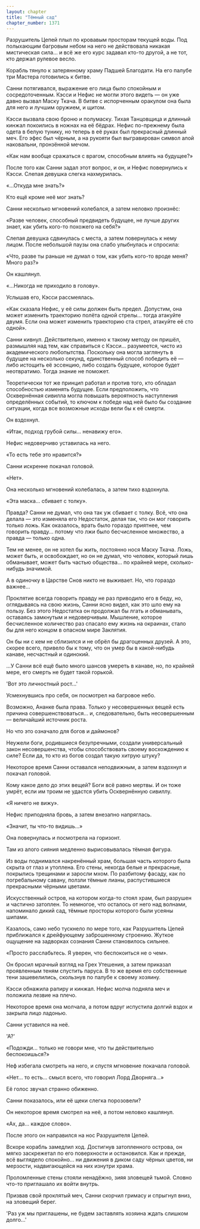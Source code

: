 ```yaml
---
layout: chapter
title: "Тёмный сад"
chapter_number: 1371
---
```




Разрушитель Цепей плыл по кровавым просторам текущей воды. Под полыхающим багровым небом на него не действовала никакая мистическая сила... и всё же его курс задавал кто-то другой, а не тот, кто держал рулевое весло.

Корабль тянуло к затерянному храму Падшей Благодати. На его палубе три Мастера готовились к битве.

Санни потягивался, выражение его лица было спокойным и сосредоточенным. Кэсси и Нефис не могли этого видеть — он уже давно вызвал Маску Ткача. В битве с испорченным оракулом она была для него и лучшим оружием, и щитом.

Кэсси вызвала свою броню и полумаску. Тихая Танцовщица и длинный кинжал покоились в ножнах на её бёдрах. Нефис по-прежнему была одета в белую тунику, но теперь в её руках был прекрасный длинный меч. Его эфес был чёрным, а на рукояти был выгравирован символ алой наковальни, пронзённой мечом.

«Как нам вообще сражаться с врагом, способным влиять на будущее?»

После того как Санни задал этот вопрос, и он, и Нефис повернулись к Кэсси. Слепая девушка слегка нахмурилась.

«...Откуда мне знать?»

Кто ещё кроме неё мог знать?

Санни несколько мгновений колебался, а затем неловко произнёс:

«Разве человек, способный предвидеть будущее, не лучше других знает, как убить кого-то похожего на себя?»

Слепая девушка сдвинулась с места, а затем повернулась к нему лицом. После небольшой паузы она слабо улыбнулась и спросила:

«Что, разве ты раньше не думал о том, как убить кого-то вроде меня? Много раз?»

Он кашлянул.

«...Никогда не приходило в голову».

Услышав его, Кэсси рассмеялась.

«Как сказала Нефис, у её силы должен быть предел. Допустим, она может изменить траекторию полёта одной стрелы... тогда атакуйте двумя. Если она может изменить траекторию ста стрел, атакуйте её сто одной».

Санни кивнул. Действительно, именно к такому методу он пришёл, размышляя над тем, как справиться с Кэсси... разумеется, чисто из академического любопытства. Поскольку она могла заглянуть в будущее на несколько секунд, единственный способ победить её — либо истощить её эссенцию, либо создать будущее, которое будет неотвратимо. Тогда знание не поможет.

Теоретически тот же принцип работал и против того, кто обладал способностью изменять будущее. Если предположить, что Осквернённая сивилла могла повышать вероятность наступления определённых событий, то ключом к победе над ней было бы создание ситуации, когда все возможные исходы вели бы к её смерти.

Он вздохнул.

«Итак, подход грубой силы... ненавижу его».

Нефис недоверчиво уставилась на него.

«То есть тебе это нравится?»

Санни искренне покачал головой.

«Нет».

Она несколько мгновений колебалась, а затем тихо вздохнула.

«Эта маска... сбивает с толку».

Правда? Санни не думал, что она так уж сбивает с толку. Всё, что она делала — это изменяла его Недостаток, делая так, что он мог говорить только ложь. Как оказалось, врать было гораздо приятнее, чем говорить правду... потому что лжи было бесчисленное множество, а правда — только одна.

Тем не менее, он не хотел бы жить, постоянно нося Маску Ткача. Ложь, может быть, и освобождает, но он не думал, что человек, который лишь обманывает, может быть частью общества... по крайней мере, сколько-нибудь значимой.

А в одиночку в Царстве Снов никто не выживает. Но, что гораздо важнее...

Проклятие всегда говорить правду не раз приводило его в беду, но, оглядываясь на свою жизнь, Санни ясно видел, как это шло ему на пользу. Без этого Недостатка он продолжал бы лгать и обманывать, оставаясь замкнутым и недоверчивым. Мышление, которое бесчисленное количество раз спасало ему жизнь на окраинах, стало бы для него концом в опасном мире Заклятия.

Он бы ни с кем не сблизился и не обрёл бы драгоценных друзей. А это, скорее всего, привело бы к тому, что он умер бы в какой-нибудь канаве, несчастный и одинокий.

...У Санни всё ещё было много шансов умереть в канаве, но, по крайней мере, его смерть не будет такой горькой.

'Вот это личностный рост...'

Усмехнувшись про себя, он посмотрел на багровое небо.

Возможно, Ананке была права. Только у несовершенных вещей есть причина совершенствоваться... и, следовательно, быть несовершенным — величайший источник роста.

Но что это означало для богов и даймонов?

Неужели боги, родившиеся безупречными, создали универсальный закон несовершенства, чтобы способствовать своему восхождению к силе? Если да, то кто из богов создал такую хитрую штуку?

Некоторое время Санни оставался неподвижным, а затем вздохнул и покачал головой.

Кому какое дело до этих вещей? Боги всё равно мертвы. И он тоже умрёт, если им троим не удастся убить Осквернённую сивиллу.

«Я ничего не вижу».

Нефис приподняла бровь, а затем внезапно напряглась.

«Значит, ты что-то видишь...»

Она повернулась и посмотрела на горизонт.

Там из алого сияния медленно вырисовывалась тёмная фигура.

Из воды поднимался накренённый храм, большая часть которого была скрыта от глаз и утоплена. Его стены, некогда белые и прекрасные, покрылись трещинами и заросли мхом. По разбитому фасаду, как по погребальному савану, ползли тёмные лианы, распустившиеся прекрасными чёрными цветами.

Искусственный остров, на котором когда-то стоял храм, был разрушен и частично затоплен. То немногое, что осталось от него над волнами, напоминало дикий сад, тёмные просторы которого были усеяны шипами.

Казалось, само небо тускнело по мере того, как Разрушитель Цепей приближался к дрейфующему заброшенному строению. Жуткое ощущение на задворках сознания Санни становилось сильнее.

«Просто расслабьтесь. Я уверен, что беспокоиться не о чем».

Он бросил мрачный взгляд на Грех Утешения, а затем приказал проявленным теням спустить паруса. В то же время его собственные тени зашевелились, скользнув по палубе к своему хозяину.

Кэсси обнажила рапиру и кинжал. Нефис молча подняла меч и положила лезвие на плечо.

Некоторое время она молчала, а потом вдруг испустила долгий вздох и закрыла лицо ладонью.

Санни уставился на неё.

'А?'

«Подожди... только не говори мне, что ты действительно беспокоишься?»

Неф избегала смотреть на него, и спустя мгновение покачала головой.

«Нет... то есть... смысл всего, что говорил Лорд Дворняга...»

Её голос звучал странно обиженно.

Санни показалось, или её щеки слегка порозовели?

Он некоторое время смотрел на неё, а потом неловко кашлянул.

«Ах, да... каждое слово».

После этого он направился на нос Разрушителя Цепей.

Вскоре корабль замедлил ход. Достигнув затопленного острова, он мягко заскрежетал по его поверхности и остановился. Как и прежде, всё выглядело спокойно... ни движения в диком саду чёрных цветов, ни мерзости, надвигающейся на них изнутри храма.

Проломленные стены стояли ненадёжно, зияя зловещей тьмой. Словно что-то приглашало их войти внутрь.

Призвав свой проклятый меч, Санни скорчил гримасу и спрыгнул вниз, на зловещий берег.

'Раз уж мы приглашены, не будем заставлять хозяина ждать слишком долго...'

